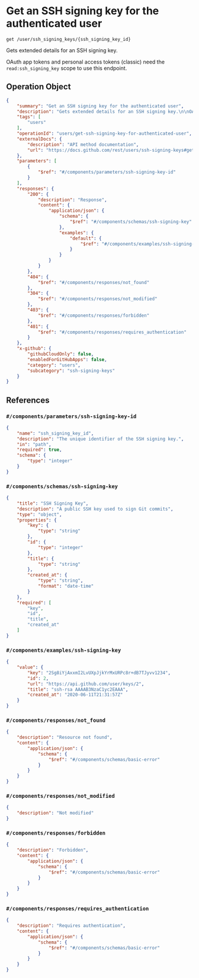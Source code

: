 # Get an SSH signing key for the authenticated user

`get /user/ssh_signing_keys/{ssh_signing_key_id}`

Gets extended details for an SSH signing key.

OAuth app tokens and personal access tokens (classic) need the `read:ssh_signing_key` scope to use this endpoint.

## Operation Object

```json
{
    "summary": "Get an SSH signing key for the authenticated user",
    "description": "Gets extended details for an SSH signing key.\n\nOAuth app tokens and personal access tokens (classic) need the `read:ssh_signing_key` scope to use this endpoint.",
    "tags": [
        "users"
    ],
    "operationId": "users/get-ssh-signing-key-for-authenticated-user",
    "externalDocs": {
        "description": "API method documentation",
        "url": "https://docs.github.com/rest/users/ssh-signing-keys#get-an-ssh-signing-key-for-the-authenticated-user"
    },
    "parameters": [
        {
            "$ref": "#/components/parameters/ssh-signing-key-id"
        }
    ],
    "responses": {
        "200": {
            "description": "Response",
            "content": {
                "application/json": {
                    "schema": {
                        "$ref": "#/components/schemas/ssh-signing-key"
                    },
                    "examples": {
                        "default": {
                            "$ref": "#/components/examples/ssh-signing-key"
                        }
                    }
                }
            }
        },
        "404": {
            "$ref": "#/components/responses/not_found"
        },
        "304": {
            "$ref": "#/components/responses/not_modified"
        },
        "403": {
            "$ref": "#/components/responses/forbidden"
        },
        "401": {
            "$ref": "#/components/responses/requires_authentication"
        }
    },
    "x-github": {
        "githubCloudOnly": false,
        "enabledForGitHubApps": false,
        "category": "users",
        "subcategory": "ssh-signing-keys"
    }
}
```

## References

### `#/components/parameters/ssh-signing-key-id`

```json
{
    "name": "ssh_signing_key_id",
    "description": "The unique identifier of the SSH signing key.",
    "in": "path",
    "required": true,
    "schema": {
        "type": "integer"
    }
}
```

### `#/components/schemas/ssh-signing-key`

```json
{
    "title": "SSH Signing Key",
    "description": "A public SSH key used to sign Git commits",
    "type": "object",
    "properties": {
        "key": {
            "type": "string"
        },
        "id": {
            "type": "integer"
        },
        "title": {
            "type": "string"
        },
        "created_at": {
            "type": "string",
            "format": "date-time"
        }
    },
    "required": [
        "key",
        "id",
        "title",
        "created_at"
    ]
}
```

### `#/components/examples/ssh-signing-key`

```json
{
    "value": {
        "key": "2Sg8iYjAxxmI2LvUXpJjkYrMxURPc8r+dB7TJyvv1234",
        "id": 2,
        "url": "https://api.github.com/user/keys/2",
        "title": "ssh-rsa AAAAB3NzaC1yc2EAAA",
        "created_at": "2020-06-11T21:31:57Z"
    }
}
```

### `#/components/responses/not_found`

```json
{
    "description": "Resource not found",
    "content": {
        "application/json": {
            "schema": {
                "$ref": "#/components/schemas/basic-error"
            }
        }
    }
}
```

### `#/components/responses/not_modified`

```json
{
    "description": "Not modified"
}
```

### `#/components/responses/forbidden`

```json
{
    "description": "Forbidden",
    "content": {
        "application/json": {
            "schema": {
                "$ref": "#/components/schemas/basic-error"
            }
        }
    }
}
```

### `#/components/responses/requires_authentication`

```json
{
    "description": "Requires authentication",
    "content": {
        "application/json": {
            "schema": {
                "$ref": "#/components/schemas/basic-error"
            }
        }
    }
}
```